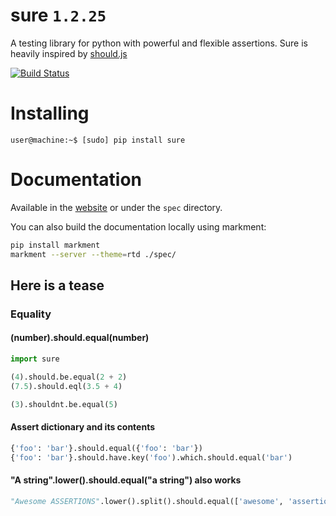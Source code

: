 # sure `1.2.25`

A testing library for python with powerful and flexible assertions. Sure is heavily inspired by [should.js](https://github.com/visionmedia/should.js/)

[![Build Status](https://travis-ci.org/gabrielfalcao/sure.png?branch=master)](https://travis-ci.org/gabrielfalcao/sure)

# Installing

    user@machine:~$ [sudo] pip install sure


# Documentation

Available in the [website](http://falcao.it/sure) or under the `spec` directory.

You can also build the documentation locally using markment:

```bash
pip install markment
markment --server --theme=rtd ./spec/
```


## Here is a tease

### Equality

#### (number).should.equal(number)

```python
import sure

(4).should.be.equal(2 + 2)
(7.5).should.eql(3.5 + 4)

(3).shouldnt.be.equal(5)
```

#### Assert dictionary and its contents

```python
{'foo': 'bar'}.should.equal({'foo': 'bar'})
{'foo': 'bar'}.should.have.key('foo').which.should.equal('bar')
```

#### "A string".lower().should.equal("a string") also works

```python
"Awesome ASSERTIONS".lower().split().should.equal(['awesome', 'assertions'])
```

